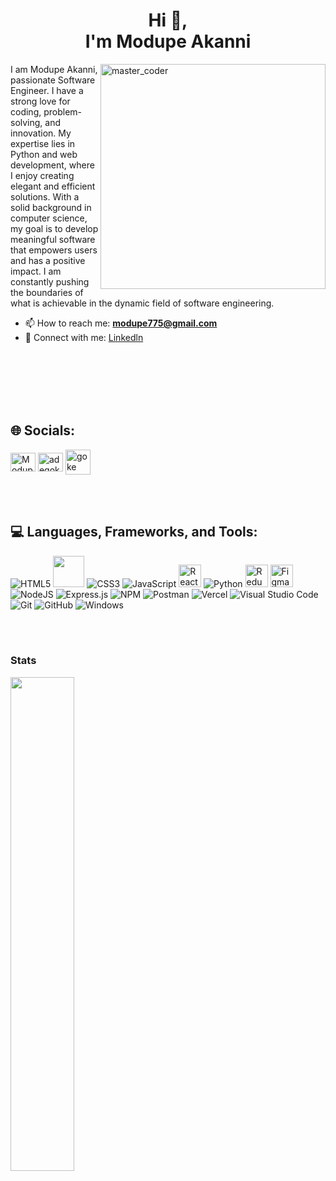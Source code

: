 <!-- ## Hi there 👋 I'm Modupe Akanni
### A passionate software engineer from Nigeria
 -->
<h1 align="center">Hi 👋,<br>I'm Modupe Akanni</h1>


<img align="right" alt="master_coder" width="360" src="https://i.imgur.com/4SdB78W.gif">

<p align="left">I am Modupe Akanni, passionate Software Engineer. I have a strong love for coding, problem-solving, and innovation. My expertise lies in Python and web development, where I enjoy creating elegant and efficient solutions. With a solid background in computer science, my goal is to develop meaningful software that empowers users and has a positive impact. I am constantly pushing the boundaries of what is achievable in the dynamic field of software engineering.</p>

<!-- 👯 I'm on a mission to find exciting software engineering internships. -->
- 📫 How to reach me: **modupe775@gmail.com**
- 🚀 Connect with me: [Linkedln](https://www.linkedin.com/in/modupe-akanni/)

<!-- - 🔭 I’m currently 
- 🌱 I’m currently learning data structures and algorithms and web development... -->
<!--- 🤔 I’m looking for help with ...
- 💬 Ask me about ...
- 😄 Pronouns: ...
- ⚡ Fun fact: ...
-->
<br>
<br>
<br>
<br>
<br>

## 🌐 Socials:

<a href="https://www.linkedin.com/in/modupe-akanni/" target="blank"><img align="center" src="https://raw.githubusercontent.com/rahuldkjain/github-profile-readme-generator/master/src/images/icons/Social/linked-in-alt.svg" alt="Modupe Akanni" height="30" width="40" /></a>
<a href="https://www.instagram.com/adegoke_akanni/" target="blank"><img align="center" src="https://raw.githubusercontent.com/rahuldkjain/github-profile-readme-generator/master/src/images/icons/Social/instagram.svg" alt="adegoke_akanni" height="30" width="40" /></a>
<a href="https://twitter.com/aka_goke" target="blank"><img align="center" alt="goke twitter" width="40" height="40" src="https://user-images.githubusercontent.com/60147732/151752017-e83f8422-77ce-447a-a51f-74d676e22c17.png" /></a>

<br>
<br>



## 💻 Languages, Frameworks, and Tools:

![HTML5](https://img.shields.io/badge/html5-%23E34F26.svg?style=for-the-badge&logo=html5&logoColor=white)  <img src="https://img.icons8.com/color/64/000000/python--v1.png" width="50px" /> ![CSS3](https://img.shields.io/badge/css3-%231572B6.svg?style=for-the-badge&logo=css3&logoColor=white) ![JavaScript](https://img.shields.io/badge/javascript-%23323330.svg?style=for-the-badge&logo=javascript&logoColor=%23F7DF1E) <a href="https://reactjs.org/" target="_blank" rel="noreferrer"><img src="https://raw.githubusercontent.com/danielcranney/readme-generator/main/public/icons/skills/react-colored.svg" width="36" height="36" alt="React" /></a> ![Python](https://img.shields.io/badge/python-3670A0?style=for-the-badge&logo=python&logoColor=ffdd54) <a href="https://redux.js.org/" target="_blank" rel="noreferrer"><img src="https://raw.githubusercontent.com/danielcranney/readme-generator/main/public/icons/skills/redux-colored.svg" width="36" height="36" alt="Redux" /></a>
<a href="https://www.figma.com/" target="_blank" rel="noreferrer"><img src="https://raw.githubusercontent.com/danielcranney/readme-generator/main/public/icons/skills/figma-colored.svg" width="36" height="36" alt="Figma" /></a>  ![NodeJS](https://img.shields.io/badge/node.js-6DA55F?style=for-the-badge&logo=node.js&logoColor=white) ![Express.js](https://img.shields.io/badge/express.js-%23404d59.svg?style=for-the-badge&logo=express&logoColor=%2361DAFB) ![NPM](https://img.shields.io/badge/NPM-%23000000.svg?style=for-the-badge&logo=npm&logoColor=white) ![Postman](https://img.shields.io/badge/Postman-FF6C37?style=for-the-badge&logo=postman&logoColor=white)  ![Vercel](https://img.shields.io/badge/vercel-%23000000.svg?style=for-the-badge&logo=vercel&logoColor=white) ![Visual Studio Code](https://img.shields.io/badge/Visual%20Studio%20Code-0078d7.svg?style=for-the-badge&logo=visual-studio-code&logoColor=white)  ![Git](https://img.shields.io/badge/git-%23F05033.svg?style=for-the-badge&logo=git&logoColor=white) ![GitHub](https://img.shields.io/badge/github-%23121011.svg?style=for-the-badge&logo=github&logoColor=white)  ![Windows](https://img.shields.io/badge/Windows-0078D6?style=for-the-badge&logo=windows&logoColor=white)

<br>
<br>


### Stats
<a href="http://github.com/goketech"><img src="https://github-readme-streak-stats.herokuapp.com/?user=goketech&stroke=ffffff&background=0D1117&ring=5BCDEC&fire=5BCDEC&currStreakNum=ffffff&currStreakLabel=5BCDEC&sideNums=ffffff&sideLabels=ffffff&dates=ffffff&hide_border=true" width="45%"/></a>
<!-- <img src="https://github-readme-stats.vercel.app/api/top-langs?username=goketech"> -->

